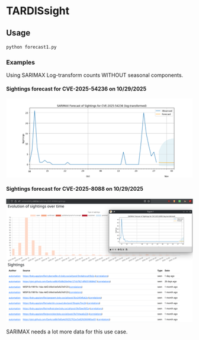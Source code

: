 # TARDISsight

## Usage


```bash
python forecast1.py
```

### Examples

Using SARIMAX Log-transform counts WITHOUT seasonal components.

#### Sightings forecast for CVE-2025-54236 on 10/29/2025

![Example forcast for CVE-2025-54236](docs/example-forecast-1.png)


#### Sightings forecast for CVE-2025-8088 on 10/29/2025


![Example forcast for CVE-2025-8088](docs/example-forecast-2.png)


SARIMAX needs a lot more data for this use case.